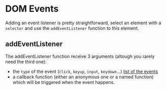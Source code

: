 # DOM Events

Adding an event listener is pretty straightforward, select an element with a `selector` and use the `addEventListener` function to this element.

## addEventListener

The addEventListener function receive 3 arguments (altough you rarely need the third one):

- the `type` of the event (`click`, `keyup`, `input`, `keydown`...) [list of the events](https://developer.mozilla.org/en-US/docs/Web/Events#event_listing)
- a callback function (either an anonymous one or a named function) which will be triggered when the event happens.

